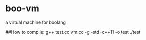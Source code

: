 # boo-vm
a virtual machine for boolang

##How to compile:
g++ test.cc vm.cc -g -std=c++11 -o test
./test
